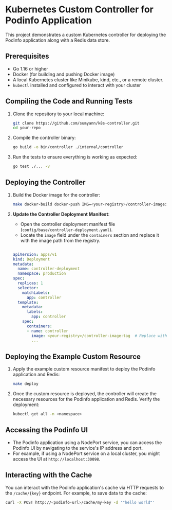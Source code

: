 # Kubernetes Custom Controller for Podinfo Application

This project demonstrates a custom Kubernetes controller for deploying the Podinfo application along with a Redis data store.

## Prerequisites

- Go 1.16 or higher
- Docker (for building and pushing Docker image)
- A local Kubernetes cluster like Minikube, kind, etc., or a remote cluster.
- `kubectl` installed and configured to interact with your cluster

## Compiling the Code and Running Tests

1. Clone the repository to your local machine:
    ```bash
    git clone https://github.com/sumyann/k8s-controller.git
    cd your-repo
    ```

2. Compile the controller binary:
    ```bash
    go build -o bin/controller ./internal/controller
    ```

3. Run the tests to ensure everything is working as expected:
    ```bash
    go test ./... -v
    ```
## Deploying the Controller

1. Build the Docker image for the controller:
    ```bash
    make docker-build docker-push IMG=<your-registry>/controller-image:tag
    ```

2. **Update the Controller Deployment Manifest**:
    - Open the controller deployment manifest file (`config/base/controller-deployment.yaml`).
    - Locate the `image` field under the `containers` section and replace it with the image path from the registry.
    ```yaml
    
    apiVersion: apps/v1
    kind: Deployment
    metadata:
      name: controller-deployment
      namespace: production
    spec:
      replicas: 1
      selector:
        matchLabels:
          app: controller
      template:
        metadata:
          labels:
            app: controller
        spec:
          containers:
          - name: controller
            image: <your-registry>/controller-image:tag  # Replace with your image path
            ...
    ```

## Deploying the Example Custom Resource

1. Apply the example custom resource manifest to deploy the Podinfo application and Redis:
    ```bash
    make deploy
    ```

2. Once the custom resource is deployed, the controller will create the necessary resources for the Podinfo application and Redis. Verify the deployment:

    ```bash
    kubectl get all -n <namespace>
    ```

## Accessing the Podinfo UI

- The Podinfo application using a NodePort service, you can access the Podinfo UI by navigating to the service's IP address and port.
- For example, if using a NodePort service on a local cluster, you might access the UI at `http://localhost:30098`.

## Interacting with the Cache

You can interact with the Podinfo application's cache via HTTP requests to the `/cache/{key}` endpoint. For example, to save data to the cache:

```bash
curl -X POST http://<podinfo-url>/cache/my-key -d '"hello world"'